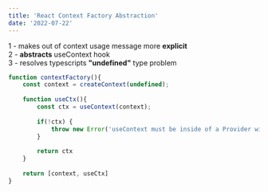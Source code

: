 ```yaml
---
title: 'React Context Factory Abstraction'
date: '2022-07-22'
---
```


1 - makes out of context usage message more **explicit**  
2 - **abstracts** useContext hook  
3 - resolves typescripts **"undefined"** type problem

```javascript
function contextFactory(){
    const context = createContext(undefined);
    
    function useCtx(){
        const ctx = useContext(context);
        
        if(!ctx) {
            throw new Error('useContext must be inside of a Provider with a value')
        }
        
        return ctx
    }
    
    return [context, useCtx]
}
```
